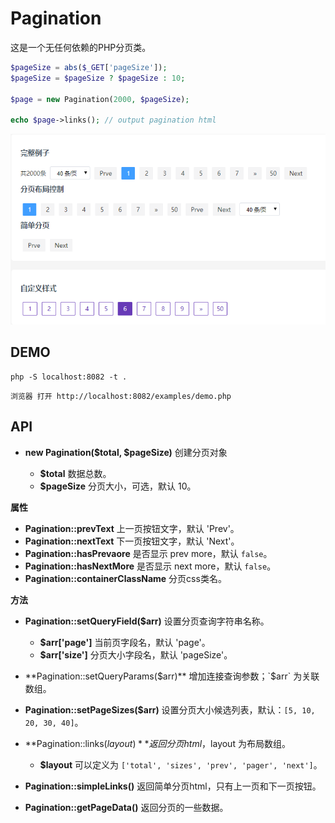 # Pagination

这是一个无任何依赖的PHP分页类。

```php
$pageSize = abs($_GET['pageSize']);
$pageSize = $pageSize ? $pageSize : 10;

$page = new Pagination(2000, $pageSize);

echo $page->links(); // output pagination html
```

![](20190315125624.png)


## DEMO

```ls
php -S localhost:8082 -t .
```

```text
浏览器 打开 http://localhost:8082/examples/demo.php
```

## API

+ **new Pagination($total, $pageSize)** 创建分页对象

  - **$total** 数据总数。
  - **$pageSize** 分页大小，可选，默认 10。


**属性**

 + **Pagination::prevText** 上一页按钮文字，默认 'Prev'。
 + **Pagination::nextText** 下一页按钮文字，默认 'Next'。
 + **Pagination::hasPrevaore** 是否显示 prev more，默认 `false`。
 + **Pagination::hasNextMore** 是否显示 next more，默认 `false`。
 + **Pagination::containerClassName** 分页css类名。

**方法**

 + **Pagination::setQueryField($arr)** 设置分页查询字符串名称。
    - **$arr['page']** 当前页字段名，默认 'page'。
    - **$arr['size']** 分页大小字段名，默认 'pageSize'。

 + **Pagination::setQueryParams($arr)** 增加连接查询参数；`$arr` 为关联数组。
 + **Pagination::setPageSizes($arr)** 设置分页大小候选列表，默认：`[5, 10, 20, 30, 40]`。
 + **Pagination::links($layout)** 返回分页html，$layout 为布局数组。
    - **$layout** 可以定义为 `['total', 'sizes', 'prev', 'pager', 'next']`。
 + **Pagination::simpleLinks()** 返回简单分页html，只有上一页和下一页按钮。
 + **Pagination::getPageData()** 返回分页的一些数据。
